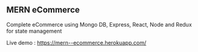 ##  MERN eCommerce

Complete eCommerce using Mongo DB, Express, React, Node and Redux for state management 



Live demo : https://mern--ecommerce.herokuapp.com/